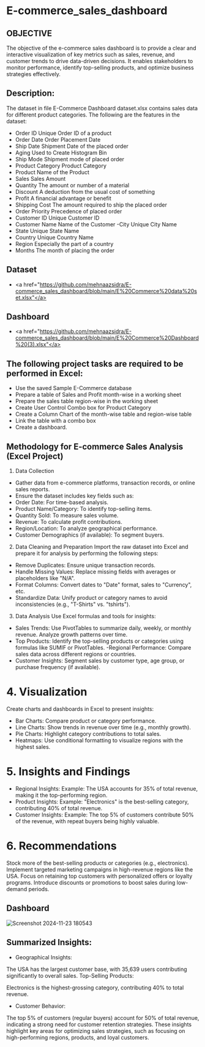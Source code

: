 # E-commerce_sales_dashboard

## OBJECTIVE
The objective of the e-commerce sales dashboard is to provide a clear and interactive visualization of key metrics such as sales, revenue, and customer trends to drive data-driven decisions. It enables stakeholders to monitor performance, identify top-selling products, and optimize business strategies effectively.

## Description:
The dataset in file E-Commerce Dashboard dataset.xlsx contains sales data for different product categories. The following are the features in the dataset:
- Order ID
Unique Order ID of a product
- Order Date
 Order Placement Date
- Ship Date
Shipment Date of the placed order
- Aging
Used to Create Histogram Bin
- Ship Mode
Shipment mode of placed order
- Product Category
Product Category
- Product
Name of the Product
- Sales
Sales Amount
- Quantity
The amount or number of a material
- Discount
A deduction from the usual cost of something
- Profit
A financial advantage or benefit
- Shipping Cost
The amount required to ship the placed order
- Order Priority
Precedence of placed order
- Customer ID
Unique Customer ID
- Customer Name
Name of the Customer
-City
Unique City Name
- State
Unique State Name
- Country
Unique Country Name
- Region
Especially the part of a country
- Months
The month of placing the order

## Dataset

- <a href="https://github.com/mehnaazsidra/E-commerce_sales_dashboard/blob/main/E%20Commerce%20data%20set.xlsx"</a>

## Dashboard

- <a href="https://github.com/mehnaazsidra/E-commerce_sales_dashboard/blob/main/E%20Commerce%20Dashboard%20(3).xlsx"</a>

## The following project tasks are required to be performed in Excel:
- Use the saved Sample E-Commerce database
- Prepare a table of Sales and Profit month-wise in a working sheet
- Prepare the sales table region-wise in the working sheet
- Create User Control Combo box for Product Category
- Create a Column Chart of the month-wise table and region-wise table
- Link the table with a combo box
- Create a dashboard.
 
## Methodology for E-commerce Sales Analysis (Excel Project)
1. Data Collection
- Gather data from e-commerce platforms, transaction records, or online sales reports.
- Ensure the dataset includes key fields such as:
- Order Date: For time-based analysis.
- Product Name/Category: To identify top-selling items.
- Quantity Sold: To measure sales volume.
- Revenue: To calculate profit contributions.
- Region/Location: To analyze geographical performance.
- Customer Demographics (if available): To segment buyers.
2. Data Cleaning and Preparation
Import the raw dataset into Excel and prepare it for analysis by performing the following steps:
- Remove Duplicates: Ensure unique transaction records.
- Handle Missing Values: Replace missing fields with averages or placeholders like "N/A".
- Format Columns: Convert dates to "Date" format, sales to "Currency", etc.
- Standardize Data: Unify product or category names to avoid inconsistencies (e.g., "T-Shirts" vs. "tshirts").
3. Data Analysis
Use Excel formulas and tools for insights:
- Sales Trends:
Use PivotTables to summarize daily, weekly, or monthly revenue.
Analyze growth patterns over time.
- Top Products:
Identify the top-selling products or categories using formulas like SUMIF or PivotTables.
-Regional Performance:
Compare sales data across different regions or countries.
- Customer Insights:
Segment sales by customer type, age group, or purchase frequency (if available).
# 4. Visualization
Create charts and dashboards in Excel to present insights:

- Bar Charts: Compare product or category performance.
- Line Charts: Show trends in revenue over time (e.g., monthly growth).
- Pie Charts: Highlight category contributions to total sales.
- Heatmaps: Use conditional formatting to visualize regions with the highest sales.
# 5. Insights and Findings
- Regional Insights:
Example: The USA accounts for 35% of total revenue, making it the top-performing region.
- Product Insights:
Example: "Electronics" is the best-selling category, contributing 40% of total revenue.
- Customer Insights:
Example: The top 5% of customers contribute 50% of the revenue, with repeat buyers being highly valuable.
# 6. Recommendations
Stock more of the best-selling products or categories (e.g., electronics).
Implement targeted marketing campaigns in high-revenue regions like the USA.
Focus on retaining top customers with personalized offers or loyalty programs.
Introduce discounts or promotions to boost sales during low-demand periods.

## Dashboard

![Screenshot 2024-11-23 180543](https://github.com/user-attachments/assets/c4033d06-076e-4a7a-afa9-8d586a4401c8)

 
## Summarized Insights:
- Geographical Insights:

The USA has the largest customer base, with 35,639 users contributing significantly to overall sales.
Top-Selling Products:

Electronics is the highest-grossing category, contributing 40% to total revenue.
- Customer Behavior:

The top 5% of customers (regular buyers) account for 50% of total revenue, indicating a strong need for customer retention strategies.
These insights highlight key areas for optimizing sales strategies, such as focusing on high-performing regions, products, and loyal customers.
 


